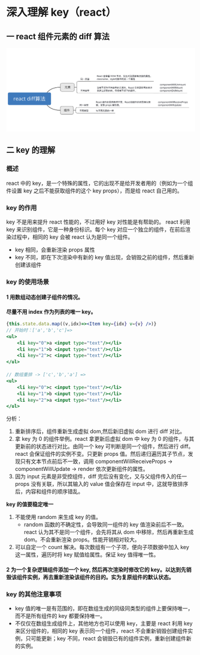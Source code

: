# 深入理解 key（react）

## 一 react 组件元素的 diff 算法

![key diff](./key.png)

## 二 key 的理解

### 概述

react 中的 key，是一个特殊的属性，它的出现不是给开发者用的（例如为一个组件设置 key 之后不能获取组件的这个 key props），而是给 react 自己用的。

### key 的作用

key 不是用来提升 react 性能的，不过用好 key 对性能是有帮助的。
react 利用 key 来识别组件，它是一种身份标识。每个 key 对应一个独立的组件，在前后渲染过程中，相同的 key 会被 react 认为是同一个组件。

- key 相同，会重新渲染 props 属性
- key 不同，即在下次渲染中有新的 key 值出现，会销毁之前的组件，然后重新创建该组件

### key 的使用场景

#### 1 用数组动态创建子组件的情况。

**尽量不用 index 作为列表的唯一 key。**

```jsx
{this.state.data.map((v,idx)=><Item key={idx} v={v} />)}
// 开始时：['a','b','c']=>
<ul>
    <li key="0">a <input type="text"/></li>
    <li key="1">b <input type="text"/></li>
    <li key="2">c <input type="text"/></li>
</ul>

// 数组重排 -> ['c','b','a'] =>
<ul>
    <li key="0">c <input type="text"/></li>
    <li key="1">b <input type="text"/></li>
    <li key="2">a <input type="text"/></li>
</ul>
```

分析：

1. 重新排序后，组件重新生成虚拟 dom,然后新旧虚拟 dom 进行 diff 对比。
2. 拿 key 为 0 的组件举例。react 拿更新后虚拟 dom 中 key 为 0 的组件，与其更新前的状态进行对比。由同一个 key 可判断是同一个组件，然后进行 diff。react 会保证组件的实例不变。只更新 props 值。然后递归遍历其子节点，发现只有文本节点前后不一致，调用 componentWillReceiveProps -> componentWillUpdate -> render 依次更新组件的属性。
3. 因为 input 元素是非受控组件，diff 完后没有变化，又与父组件传入的任一 props 没有关联，所以其输入的 value 值会保存在 input 中，这就导致排序后，内容和组件的顺序错乱。

**key 的值要稳定唯一**

1. 不能使用 random 来生成 key 的值。
   - random 函数的不确定性，会导致同一组件的 key 值渲染前后不一致。react 认为其不是同一个组件，会先将其从 dom 中移除，然后再重新生成 dom。不会重新渲染 props。性能开销相对较大。
2. 可以自定一个 count 解决。每次数组有一个子项，便向子项数据中加入 key 这一属性，遍历时将 key 赋值给属性。保证 key 值得唯一性。

#### 2 为一个复杂逻辑组件添加一个 key, 然后再次渲染时修改它的 key。以达到先销毁该组件实例，再去重新渲染该组件的目的。实为复原组件的默认状态。

### key 的其他注意事项

- key 值的唯一是有范围的，即在数组生成的同级同类型的组件上要保持唯一，而不是所有组件的 key 都要保持唯一。
- 不仅仅在数组生成组件上，其他地方也可以使用 key，主要是 react 利用 key 来区分组件的，相同的 key 表示同一个组件，react 不会重新销毁创建组件实例，只可能更新；key 不同，react 会销毁已有的组件实例，重新创建组件新的实例。
